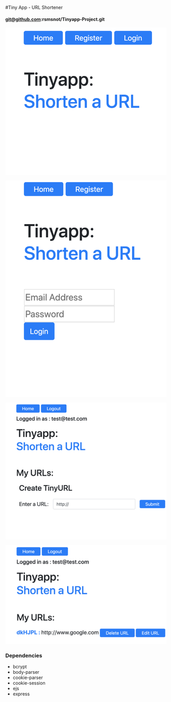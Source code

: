 #Tiny App - URL Shortener



#### git@github.com:rsmsnot/Tinyapp-Project.git

![Homepage](/readme-images/Homepage.png)

![Login](/readme-images/Login.png)

![Create New](/readme-images/Create-New.png)

![User Page](/readme-images/User-Page.png)


### Dependencies

* bcrypt
* body-parser
* cookie-parser
* cookie-session
* ejs
* express
